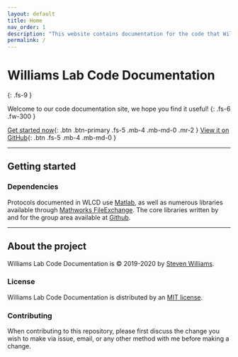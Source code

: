 ```yaml
---
layout: default
title: Home
nav_order: 1
description: "This website contains documentation for the code that Williams Lab use for electrophysiology research."
permalink: /
---
```


# Williams Lab Code Documentation
{: .fs-9 }

Welcome to our code documentation site, we hope you find it useful!
{: .fs-6 .fw-300 }

[Get started now](#getting-started){: .btn .btn-primary .fs-5 .mb-4 .mb-md-0 .mr-2 } [View it on GitHub](https://github.com/pmarsceill/just-the-docs){: .btn .fs-5 .mb-4 .mb-md-0 }

---

## Getting started

### Dependencies

Protocols documented in WLCD use [Matlab](www.mathworks.com), as well as numerous libraries available through [Mathworks FileExchange](www.mathworks.com). The core libraries written by and for the group area available at [Github](www.github.com). 

---

## About the project

Williams Lab Code Documentation is &copy; 2019-2020 by [Steven Williams](https://www.kcl.ac.uk/people/steven-williams).

### License

Williams Lab Code Documentation is distributed by an [MIT license](https://github.com/pmarsceill/just-the-docs/tree/master/LICENSE.txt).

### Contributing

When contributing to this repository, please first discuss the change you wish to make via issue,
email, or any other method with me before making a change.
